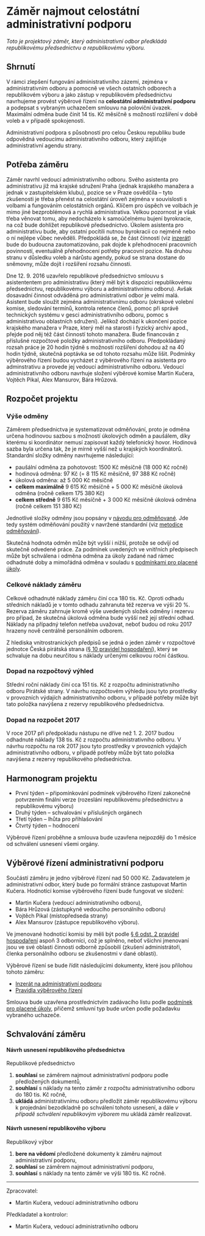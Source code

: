 Záměr najmout celostátní administrativní podporu
========================

*Toto je projektový záměr, který administrativní odbor předkládá republikovému předsednictvu a republikovému výboru.*

Shrnutí
-------

V rámci zlepšení fungování administrativního zázemí, zejména v  administrativním odboru a pomocně ve všech ostatních odborech a republikovém výboru a jako zástup v republikovém předsednictvu navrhujeme provést výběrové řízení na **celostátní administrativní podporu** a podepsat s vybraným uchazečem smlouvu na poloviční úvazek. Maximální odměna bude činit 14 tis. Kč měsíčně s možností rozšíření v době voleb a v případě spokojenosti.

Administrativní podpora s působností pro celou Českou republiku bude odpovědná vedoucímu administrativního odboru, který zajišťuje administrativní agendu strany.


Potřeba záměru
--------------

Záměr navrhl vedoucí administrativního odboru. Svého asistenta pro administrativu již má krajské sdružení Praha (jednak krajského manažera a jednak v zastupitelském klubu), pozice se v Praze osvědčila – tyto zkušenosti je třeba přenést na celostátní úroveň zejména v souvislosti s  volbami a fungováním celostátních orgánů. Klíčem pro úspěch ve volbách je mimo jiné bezproblémová a rychlá administrativa. Velkou pozornost je však třeba věnovat tomu, aby nedocházelo k samoúčelnému bujení byrokracie, na což bude dohlížet republikové předsednictvo. Úkolem asistenta pro administrativu bude, aby ostatní pocítili nutnou byrokracii co nejméně nebo o ní nejlépe vůbec nevěděli. Předpokládá se, že část čínností (viz [inzerát](readme.md)) bude do budoucna zautomatizováno, pak dojde k přehodnocení pracovních povinností, eventuálně přehodnocení potřeby pracovní pozice. Na druhou stranu v důsledku voleb a nárůstu agendy, pokud se strana dostane do sněmovny, může dojít i rozšíření rozsahu činnosti.
 
Dne 12. 9. 2016 uzavřelo republikové předsednictvo smlouvu s asistententem pro administrativu (který měl být k dispozici republikovému předsednictvu, republikovému výboru a administrativnímu odboru). Avšak dosavadní činnost odváděná pro administrativní odbor je velmi malá. Asistent bude sloužit zejména administrativnímu odboru (okrskové volební komise, sledování termínů, kontrola retence členů, pomoc při správě technických systému v gesci administrativního odboru, pomoc s administrativou oblastních sdružení). Jelikož dochází k ukončení pozice krajského manažera v Praze, který měl na starosti i fyzický archiv apod., přejde pod něj též část činností tohoto manažera. Bude financován z příslušné rozpočtové položky administrativního odboru. Předpokládaný rozsah práce je 20 hodin týdně s možností rozšíření dohodou až na 40 hodin týdně, skutečná poptávka se od tohoto rozsahu může lišit. Podmínky výběrového řízení budou vycházet z výběrového řízení na asistenta pro adminstrativu a provede jej vedoucí administrativního odboru. Vedoucí administrativního odboru navrhuje složení výběrové komise Martin Kučera, Vojtěch Pikal, Alex Mansurov, Bára Hrůzová.

Rozpočet projektu
-----------------

### Výše odměny

Záměrem předsednictva je systematizovat odměňování, proto je odměna určena hodinovou sazbou s možností úkolových odměn a paušálem, díky kterému si koordinátor nemusí zapisovat každý telefonický hovor. Hodinová sazba byla určena tak, že je mírně vyšší než u krajských koordinátorů. Standardní složky odměny navrhujeme následující:

* paušální odměna za pohotovost: 1500 Kč měsíčně (18 000 Kč ročně)
* hodinová odměna: 97 Kč (= 8 115 Kč měsíčně, 97 388 Kč ročně) 
* úkolová odměna: až 5 000 Kč měsíčně
* **celkem maximálně** 9 615 Kč měsíčně + 5 000 Kč měsíčně úkolová odměna (ročně celkem 175 380 Kč)
* **celkem středně** 9 615 Kč měsíčně + 3 000 Kč měsíčně úkolová odměna (ročně celkem 151 380 Kč)

Jednotlivé složky odměny jsou popsány v [návodu pro odměňované][navod]. Jde tedy systém odměňování použitý v navržené standardní (viz [metodice odměňování][metodika]). 

Skutečná hodnota odměn může být vyšší i nižší, protože se odvíjí od skutečně odvedené práce. Za podmínek uvedených ve vnitřních předpisech může být schválena i odměna odměna za úkoly zadané nad rámec odhadnuté doby a mimořádná odměna v souladu s [podmínkami pro placené úkoly][podminky]. 

### Celkové náklady záměru

Celkové odhadnuté náklady záměru činí cca 180 tis. Kč. Oproti odhadu středních nákladů je v tomto odhadu zahranuta též rezerva ve výši 20 %. Rezerva záměru zahrnuje kromě výše uvedených složek odměny i rezervu pro případ, že skutečná úkolová odměna bude vyšší než její střední odhad. Náklady na případný telefon netřeba uvažovat, neboť budou od roku 2017 hrazeny nově centrálně personálním odborem. 

Z hlediska vnitrostranických předpisů se jedná o jeden záměr v rozpočtové jednotce Česká pirátská strana ([§ 10 pravidel hospodaření][prah]), který se schvaluje na dobu neurčitou s náklady určenými celkovou roční částkou. 

[prah]: https://www.pirati.cz/rules/prah



### Dopad na rozpočtový výhled

Střední roční náklady činí cca 151 tis. Kč z rozpočtu administrativního odboru Pirátské strany. V návrhu rozpočtovém výhledu jsou tyto prostředky v provozních výdajích administrativního odboru, v případě potřeby může být tato položka navýšena z rezervy republikového předsednictva.


[metodika]: https://redmine.pirati.cz/projects/po/wiki/odmenovani 
[navod]: https://redmine.pirati.cz/projects/po/wiki/Navod-pro-odmenovane


### Dopad na rozpočet 2017

V roce 2017 při předpokladu nástupu ne dříve než 1. 2. 2017 budou odhadnuté náklady 138 tis. Kč z rozpočtu administrativního odboru. V návrhu rozpočtu na rok 2017 jsou tyto prostředky v provozních výdajích administrativního odboru, v případě potřeby může být tato položka navýšena z rezervy republikového předsednictva.  


Harmonogram projektu
--------------------

* První týden – připomínkování podmínek výběrového řízení zakonečné potvrzením finální verze (rozeslání republikovému předsednictvu a republikovému výboru)
* Druhý týden – schvalování v příslušných orgánech
* Třetí týden – lhůta pro přihlašování
* Čtvrtý týden – hodnocení

Výběrové řízení proběhne a smlouva bude uzavřena nejpozději do 1 měsíce od schválení usnesení všemi orgány.

Výběrové řízení administrativní podporu
----------------

Součástí záměru je jedno výběrové řízení nad 50 000 Kč.
Zadavatelem je administrativní odbor, který bude po formální stránce zastupovat Martin Kučera. Hodnotící komise výběrového řízení bude fungovat ve složení: 

* Martin Kučera (vedoucí administrativního odboru),
* Bára Hrůzová (zástupkyně vedoucího personálního odboru)  
* Vojtěch Pikal (místopředseda strany)
* Alex Mansurov (zástupce republikového výboru).

Ve jmenované hodnotící komisi by měli být podle [§ 6 odst. 2 pravidel hospodaření](https://www.pirati.cz/rules/prah#vyberova_rizeni) aspoň 3 odborníci, což je splněno, neboť všichni jmenovaní jsou ve své oblasti činnosti odborně způsobilí (zkušení administrátoři, členka personálního odboru se zkušenostmi v dané oblasti).

Výběrové řízení se bude řídit následujícími dokumenty, které jsou přílohou tohoto záměru:

* [Inzerát na administrativní podporu](readme.md)
* [Pravidla výběrového řízení](pravidla.md)

Smlouva bude uzavřena prostřednictvím zadávacího listu podle [podmínek pro placené úkoly][podminky], přičemž smluvní typ bude určen podle požadavku vybraného uchazeče.

[podminky]: https://github.com/pirati-cz/sablony/blob/4b07ba675434ee634c527909d537122264cc712e/ukoly/podminky/podminky.md

Schvalování záměru
------------------

#### Návrh usnesení republikového předsednictva

Republikové předsednictvo

1. **souhlasí** se záměrem najmout administrativní podporu podle předložených dokumentů,
2. **souhlasí** s náklady na tento záměr z rozpočtu administrativního odboru do 180 tis. Kč ročně,
3. **ukládá** administrativnímu odboru předložit záměr republikovému výboru k projednání bezodkladně po schválení tohoto usnesení, a dále *v případě schválení republikovým výborem* mu ukládá záměr realizovat.

#### Návrh usnesení republikového výboru

Republikový výbor

1. **bere na vědomí** předložené dokumenty k záměru najmout administrativní podporu,
2. **souhlasí** se záměrem najmout administrativní podporu,
3. **souhlasí** s náklady na tento záměr ve výši 180 tis. Kč ročně.


---

Zpracovatel:

* Martin Kučera, vedoucí administrativního odboru

Předkladatel a kontrolor:

* Martin Kučera, vedoucí administrativního odboru
